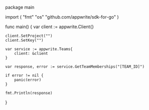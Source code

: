 package main

import (
    "fmt"
    "os"
    "github.com/appwrite/sdk-for-go"
)

func main() {
    var client := appwrite.Client{}

    client.SetProject("")
    client.SetKey("")

    var service := appwrite.Teams{
        client: &client
    }

    var response, error := service.GetTeamMemberships("[TEAM_ID]")

    if error != nil {
        panic(error)
    }

    fmt.Println(response)
}